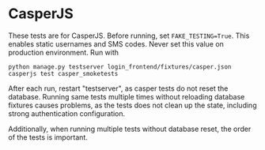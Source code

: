 CasperJS
========

These tests are for CasperJS. Before running, set ```FAKE_TESTING=True```. This enables static usernames and SMS codes. Never set this value on production environment. Run with

```
python manage.py testserver login_frontend/fixtures/casper.json
casperjs test casper_smoketests
```

After each run, restart "testserver", as casper tests do not reset the database.
Running same tests multiple times without reloading database fixtures causes problems,
as the tests does not clean up the state, including strong authentication configuration.

Additionally, when running multiple tests without database reset, the order
of the tests is important.
